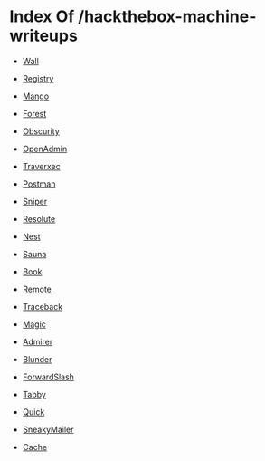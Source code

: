 # Index Of /hackthebox-machine-writeups
- [Wall](Wall/)

- [Registry](Registry/)

- [Mango](Mango/)

- [Forest](Forest/)

- [Obscurity](Obscurity/)

- [OpenAdmin](OpenAdmin/)

- [Traverxec](Traverxec/)

- [Postman](Postman/)

- [Sniper](Sniper/)

- [Resolute](Resolute/)

- [Nest](Nest/)

- [Sauna]()

- [Book]()

- [Remote]()

- [Traceback]()

- [Magic]()

- [Admirer](Admirer/)

- [Blunder]()

- [ForwardSlash]()

- [Tabby]()

- [Quick]()

- [SneakyMailer]()

- [Cache]()